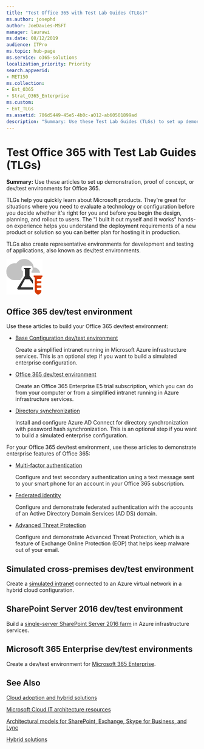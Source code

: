 ```yaml
---
title: "Test Office 365 with Test Lab Guides (TLGs)"
ms.author: josephd
author: JoeDavies-MSFT
manager: laurawi
ms.date: 08/12/2019
audience: ITPro
ms.topic: hub-page
ms.service: o365-solutions
localization_priority: Priority
search.appverid:
- MET150
ms.collection: 
- Ent_O365
- Strat_O365_Enterprise
ms.custom:
- Ent_TLGs
ms.assetid: 706d5449-45e5-4b0c-a012-ab60501899ad
description: "Summary: Use these Test Lab Guides (TLGs) to set up demonstration, proof of concept, or dev/test environments for Office 365."
---
```


# Test Office 365 with Test Lab Guides (TLGs)

 **Summary:** Use these articles to set up demonstration, proof of concept, or dev/test environments for Office 365.
  
TLGs help you quickly learn about Microsoft products. They're great for situations where you need to evaluate a technology or configuration before you decide whether it's right for you and before you begin the design, planning, and rollout to users. The "I built it out myself and it works" hands-on experience helps you understand the deployment requirements of a new product or solution so you can better plan for hosting it in production.
  
TLGs also create representative environments for development and testing of applications, also known as dev/test environments.
  
![Test Lab Guides in the Microsoft Cloud](media/24ad0d1b-3274-40fb-972a-b8188b7268d1.png)
  
## Office 365 dev/test environment

Use these articles to build your Office 365 dev/test environment:
  
- [Base Configuration dev/test environment](base-configuration-dev-test-environment.md)
    
    Create a simplified intranet running in Microsoft Azure infrastructure services. This is an optional step if you want to build a simulated enterprise configuration.
    
- [Office 365 dev/test environment](office-365-dev-test-environment.md)
    
    Create an Office 365 Enterprise E5 trial subscription, which you can do from your computer or from a simplified intranet running in Azure infrastructure services.
    
- [Directory synchronization](dirsync-for-your-office-365-dev-test-environment.md)
    
    Install and configure Azure AD Connect for directory synchronization with password hash synchronization. This is an optional step if you want to build a simulated enterprise configuration.
    
For your Office 365 dev/test environment, use these articles to demonstrate enterprise features of Office 365:
  
- [Multi-factor authentication](multi-factor-authentication-for-your-office-365-dev-test-environment.md)
    
    Configure and test secondary authentication using a text message sent to your smart phone for an account in your Office 365 subscription.
    
- [Federated identity](federated-identity-for-your-office-365-dev-test-environment.md)
    
    Configure and demonstrate federated authentication with the accounts of an Active Directory Domain Services (AD DS) domain.
    
- [Advanced Threat Protection](advanced-threat-protection-for-your-office-365-dev-test-environment.md)
    
    Configure and demonstrate Advanced Threat Protection, which is a feature of Exchange Online Protection (EOP) that helps keep malware out of your email.

## Simulated cross-premises dev/test environment

Create a [simulated intranet](simulated-cross-premises-virtual-network-in-azure.md) connected to an Azure virtual network in a hybrid cloud configuration.
    
## SharePoint Server 2016 dev/test environment

Build a [single-server SharePoint Server 2016 farm](https://docs.microsoft.com/SharePoint/administration/sharepoint-server-2016-dev-test-environment-in-azure) in Azure infrastructure services.

## Microsoft 365 Enterprise dev/test environments

Create a dev/test environment for [Microsoft 365 Enterprise](https://docs.microsoft.com/microsoft-365/enterprise/m365-enterprise-test-lab-guides).  
    
## See Also

[Cloud adoption and hybrid solutions](cloud-adoption-and-hybrid-solutions.md)
  
[Microsoft Cloud IT architecture resources](microsoft-cloud-it-architecture-resources.md)
  
[Architectural models for SharePoint, Exchange, Skype for Business, and Lync](architectural-models-for-sharepoint-exchange-skype-for-business-and-lync.md)
  
[Hybrid solutions](hybrid-solutions.md)
